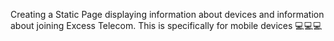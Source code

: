 Creating a Static Page displaying information about devices and information about joining Excess Telecom. This is specifically for mobile devices
💻💻💻
